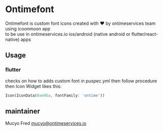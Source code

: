 # Ontimefont
Ontimefont is custom font  icons created with :heart: by ontimeservices team  using icoonmoon app   
to be use in ontimeservices.io ios/android (native android or flutter/react-native) apps
## Usage   
### flutter 
checks on how to adds custom font in puspec.yml then follow procedure   
then Icon Widget likes this:   
```dart
Icon(IconData(0xe95a, fontFamily: 'ontime'))
```
## maintainer   
Mucyo Fred mucyo@ontimeservices.io
